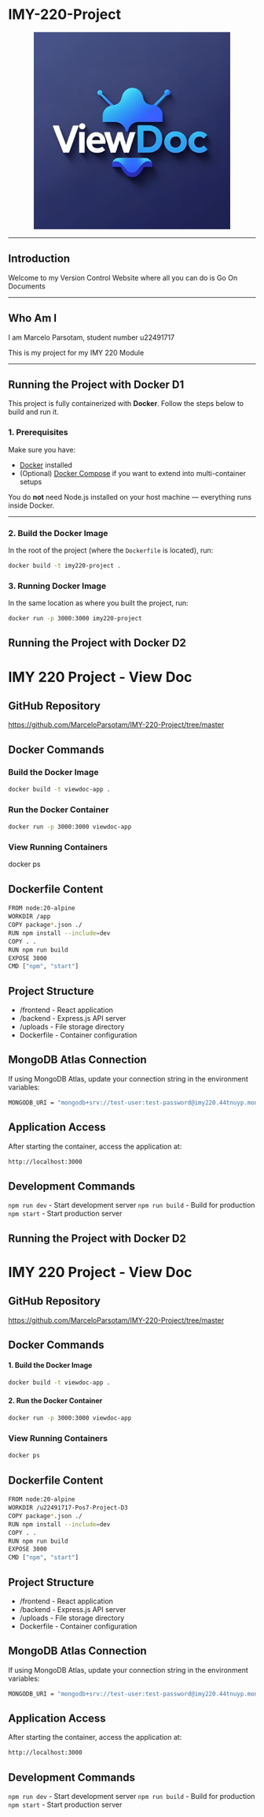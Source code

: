 # IMY-220-Project

<p align="center">
  <img src="public/assets/logo.png" alt="Logo" width="400"/>
</p>

---

## Introduction

Welcome to my Version Control Website where all you can do is Go On Documents

---

## Who Am I

I am Marcelo Parsotam, student number u22491717

This is my project for my IMY 220 Module

---

## Running the Project with Docker D1

This project is fully containerized with **Docker**. Follow the steps below to build and run it.

### 1. Prerequisites
Make sure you have:
- [Docker](https://docs.docker.com/get-docker/) installed  
- (Optional) [Docker Compose](https://docs.docker.com/compose/) if you want to extend into multi-container setups  

You do **not** need Node.js installed on your host machine — everything runs inside Docker.

---

### 2. Build the Docker Image
In the root of the project (where the `Dockerfile` is located), run:

```bash
docker build -t imy220-project .
```
### 3. Running Docker Image
In the same location as where you built the project, run:

```bash
docker run -p 3000:3000 imy220-project
```
## Running the Project with Docker D2

# IMY 220 Project - View Doc

## GitHub Repository
https://github.com/MarceloParsotam/IMY-220-Project/tree/master

## Docker Commands

### Build the Docker Image
```bash
docker build -t viewdoc-app .
```
### Run the Docker Container
```bash
docker run -p 3000:3000 viewdoc-app
```
### View Running Containers
docker ps

## Dockerfile Content
```bash
FROM node:20-alpine
WORKDIR /app
COPY package*.json ./
RUN npm install --include=dev
COPY . .
RUN npm run build
EXPOSE 3000
CMD ["npm", "start"]
```

## Project Structure
- /frontend - React application
- /backend - Express.js API server
- /uploads - File storage directory
- Dockerfile - Container configuration

## MongoDB Atlas Connection
If using MongoDB Atlas, update your connection string in the environment variables:
```bash
MONGODB_URI = "mongodb+srv://test-user:test-password@imy220.44tnuyp.mongodb.net/ViewDocDB?retryWrites=true&w=majority&appName=IMY220";
```
## Application Access
After starting the container, access the application at:
```bash
http://localhost:3000
```

## Development Commands
```npm run dev``` - Start development server
```npm run build``` - Build for production
```npm start``` - Start production server

## Running the Project with Docker D2

# IMY 220 Project - View Doc

## GitHub Repository
https://github.com/MarceloParsotam/IMY-220-Project/tree/master

## Docker Commands

#### 1. Build the Docker Image

```bash
docker build -t viewdoc-app .
```

#### 2. Run the Docker Container

```bash
docker run -p 3000:3000 viewdoc-app
```

### View Running Containers
```bash
docker ps
```

## Dockerfile Content

```bash
FROM node:20-alpine
WORKDIR /u22491717-Pos7-Project-D3
COPY package*.json ./
RUN npm install --include=dev
COPY . .
RUN npm run build
EXPOSE 3000
CMD ["npm", "start"]
```
## Project Structure
- /frontend - React application
- /backend - Express.js API server
- /uploads - File storage directory
- Dockerfile - Container configuration

## MongoDB Atlas Connection
If using MongoDB Atlas, update your connection string in the environment variables:
```bash
MONGODB_URI = "mongodb+srv://test-user:test-password@imy220.44tnuyp.mongodb.net/ViewDocDB?retryWrites=true&w=majority&appName=IMY220";
```
## Application Access
After starting the container, access the application at:
```bash
http://localhost:3000
```

## Development Commands
```npm run dev``` - Start development server
```npm run build``` - Build for production
```npm start``` - Start production server

